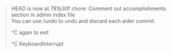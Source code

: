 > HEAD is now at 781b30f chore: Comment out accomplishments section in admin index file  
> You can use /undo to undo and discard each aider commit.  
>  
>  
> ^C again to exit  
>  
>  
> ^C KeyboardInterrupt  
